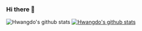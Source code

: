### Hi there 👋
![Hwangdo's github stats](https://github-readme-stats.vercel.app/api?username=hwangjokim&show_icons=true)
[![Hwangdo's github stats](https://github-readme-stats.vercel.app/api/top-langs/?username=hwangjokim&show_icons=true&hide_border=true&title_color=004386&icon_color=004386&layout=compact)](https://github.com/hwangjokim)
<!--
**hwangjokim/hwangjokim** is a ✨ _special_ ✨ repository because its `README.md` (this file) appears on your GitHub profile.

Here are some ideas to get you started:

- 🔭 I’m currently working on ...
- 🌱 I’m currently learning ...
- 👯 I’m looking to collaborate on ...
- 🤔 I’m looking for help with ...
- 💬 Ask me about ...
- 📫 How to reach me: ...
- 😄 Pronouns: ...
- ⚡ Fun fact: ...
-->
